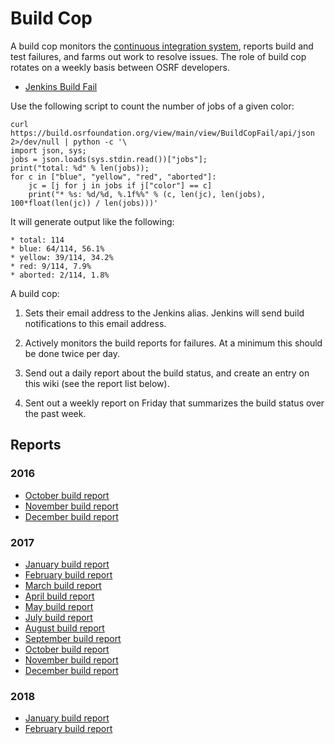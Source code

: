 # Build Cop

A build cop monitors the [continuous integration system](http://build.osrfoundation.org), reports build and test failures, and farms out work to resolve issues. The role of build cop rotates on a weekly basis between OSRF developers.

* [Jenkins Build Fail](http://build.osrfoundation.org/view/main/view/BuildCopFail/)

Use the following script to count the number of jobs of a given color:

~~~
curl https://build.osrfoundation.org/view/main/view/BuildCopFail/api/json 2>/dev/null | python -c '\
import json, sys;
jobs = json.loads(sys.stdin.read())["jobs"];
print("total: %d" % len(jobs));
for c in ["blue", "yellow", "red", "aborted"]:
    jc = [j for j in jobs if j["color"] == c]
    print("* %s: %d/%d, %.1f%%" % (c, len(jc), len(jobs), 100*float(len(jc)) / len(jobs)))'
~~~

It will generate output like the following:

~~~
* total: 114
* blue: 64/114, 56.1%
* yellow: 39/114, 34.2%
* red: 9/114, 7.9%
* aborted: 2/114, 1.8%
~~~

A build cop:

1. Sets their email address to the Jenkins alias. Jenkins will send build notifications to this email address.

1. Actively monitors the build reports for failures. At a minimum this should be done twice per day.

1. Send out a daily report about the build status, and create an entry on this wiki (see the report list below).

1. Sent out a weekly report on Friday that summarizes the build status over the past week.

## Reports

### 2016

* [October build report](https://bitbucket.org/osrf/gazebo/wiki/buildcop/2016/10)
* [November build report](https://bitbucket.org/osrf/gazebo/wiki/buildcop/2016/11)
* [December build report](https://bitbucket.org/osrf/gazebo/wiki/buildcop/2016/12)

### 2017

* [January build report](https://bitbucket.org/osrf/gazebo/wiki/buildcop/2017/01)
* [February build report](https://bitbucket.org/osrf/gazebo/wiki/buildcop/2017/02)
* [March build report](https://bitbucket.org/osrf/gazebo/wiki/buildcop/2017/03/15)
* [April build report](https://bitbucket.org/osrf/gazebo/wiki/buildcop/2017/04)
* [May build report](https://bitbucket.org/osrf/gazebo/wiki/buildcop/2017/05)
* [July build report](https://bitbucket.org/osrf/gazebo/wiki/buildcop/2017/07)
* [August build report](https://bitbucket.org/osrf/gazebo/wiki/buildcop/2017/08)
* [September build report](https://bitbucket.org/osrf/gazebo/wiki/buildcop/2017/09)
* [October build report](https://bitbucket.org/osrf/gazebo/wiki/buildcop/2017/10)
* [November build report](https://bitbucket.org/osrf/gazebo/wiki/buildcop/2017/11)
* [December build report](https://bitbucket.org/osrf/gazebo/wiki/buildcop/2017/12)

### 2018

* [January build report](https://bitbucket.org/osrf/gazebo/wiki/buildcop/2018/01)
* [February build report](https://bitbucket.org/osrf/gazebo/wiki/buildcop/2018/02)